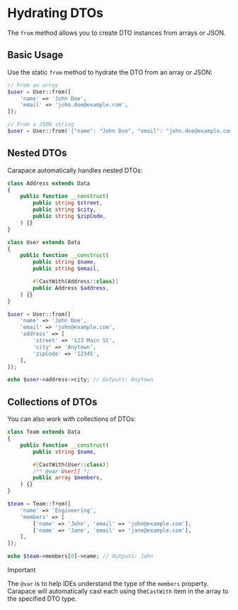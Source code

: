 # Hydrating DTOs

The `from` method allows you to create DTO instances from arrays or JSON.

## Basic Usage

Use the static `from` method to hydrate the DTO from an array or JSON:

```php
// From an array
$user = User::from([
    'name' => 'John Doe',
    'email' => 'john.doe@example.com',
]);

// From a JSON string
$user = User::from('{"name": "John Doe", "email": "john.doe@example.com"}');
```

## Nested DTOs

Carapace automatically handles nested DTOs:

```php
class Address extends Data
{
    public function __construct(
        public string $street,
        public string $city,
        public string $zipCode,
    ) {}
}

class User extends Data
{
    public function __construct(
        public string $name,
        public string $email,

        #[CastWith(Address::class)]
        public Address $address,
    ) {}
}

$user = User::from([
    'name' => 'John Doe',
    'email' => 'john@example.com',
    'address' => [
        'street' => '123 Main St',
        'city' => 'Anytown',
        'zipCode' => '12345',
    ],
]);

echo $user->address->city; // Outputs: Anytown
```

## Collections of DTOs

You can also work with collections of DTOs:

```php
class Team extends Data
{
    public function __construct(
        public string $name,

        #[CastWith(User::class)]
        /** @var User[] */
        public array $members,
    ) {}
}

$team = Team::from([
    'name' => 'Engineering',
    'members' => [
        ['name' => 'John', 'email' => 'john@example.com'],
        ['name' => 'Jane', 'email' => 'jane@example.com'],
    ],
]);

echo $team->members[0]->name; // Outputs: John
```

> [!important]
> The `@var` is to help IDEs understand the type of the `members` property. Carapace will automatically cast each using the`CastWith` item in the array to the specified DTO type.
